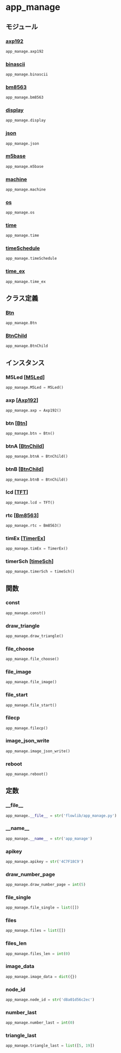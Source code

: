 # app_manage

## モジュール

### [axp192](../axp192/)
```python
app_manage.axp192
```

### [binascii](../binascii/)
```python
app_manage.binascii
```

### [bm8563](../bm8563/)
```python
app_manage.bm8563
```

### [display](../display/)
```python
app_manage.display
```

### [json](../json/)
```python
app_manage.json
```

### [m5base](../m5base/)
```python
app_manage.m5base
```

### [machine](../machine/)
```python
app_manage.machine
```

### [os](../os/)
```python
app_manage.os
```

### [time](../time/)
```python
app_manage.time
```

### [timeSchedule](../timeSchedule/)
```python
app_manage.timeSchedule
```

### [time\_ex](../time_ex/)
```python
app_manage.time_ex
```
## クラス定義
### [Btn](../../class/app_manage.Btn/)
```python
app_manage.Btn
```
### [BtnChild](../../class/app_manage.BtnChild/)
```python
app_manage.BtnChild
```
## インスタンス
### M5Led [[M5Led](../../class/hw._led.M5Led/)]
```python
app_manage.M5Led = M5Led()
```
### axp [[Axp192](../../class/axp192.Axp192/)]
```python
app_manage.axp = Axp192()
```
### btn [[Btn](../../class/app_manage.Btn/)]
```python
app_manage.btn = Btn()
```
### btnA [[BtnChild](../../class/app_manage.BtnChild/)]
```python
app_manage.btnA = BtnChild()
```
### btnB [[BtnChild](../../class/app_manage.BtnChild/)]
```python
app_manage.btnB = BtnChild()
```
### lcd [[TFT](../../class/display.TFT/)]
```python
app_manage.lcd = TFT()
```
### rtc [[Bm8563](../../class/bm8563.Bm8563/)]
```python
app_manage.rtc = Bm8563()
```
### timEx [[TimerEx](../../class/time_ex.TimerEx/)]
```python
app_manage.timEx = TimerEx()
```
### timerSch [[timeSch](../../class/timeSchedule.timeSch/)]
```python
app_manage.timerSch = timeSch()
```
## 関数
### const
```python
app_manage.const()
```
### draw\_triangle
```python
app_manage.draw_triangle()
```
### file\_choose
```python
app_manage.file_choose()
```
### file\_image
```python
app_manage.file_image()
```
### file\_start
```python
app_manage.file_start()
```
### filecp
```python
app_manage.filecp()
```
### image\_json\_write
```python
app_manage.image_json_write()
```
### reboot
```python
app_manage.reboot()
```
## 定数
### \_\_file\_\_
```python
app_manage.__file__ = str('flowlib/app_manage.py')
```
### \_\_name\_\_
```python
app_manage.__name__ = str('app_manage')
```
### apikey
```python
app_manage.apikey = str('4C7F18C9')
```
### draw\_number\_page
```python
app_manage.draw_number_page = int(5)
```
### file\_single
```python
app_manage.file_single = list([])
```
### files
```python
app_manage.files = list([])
```
### files\_len
```python
app_manage.files_len = int(0)
```
### image\_data
```python
app_manage.image_data = dict({})
```
### node\_id
```python
app_manage.node_id = str('d8a01d56c2ec')
```
### number\_last
```python
app_manage.number_last = int(0)
```
### triangle\_last
```python
app_manage.triangle_last = list([5, 19])
```
